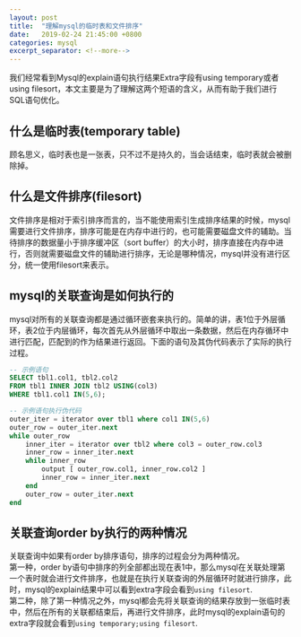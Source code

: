 ```yaml
---
layout: post
title:  "理解mysql的临时表和文件排序"
date:   2019-02-24 21:45:00 +0800
categories: mysql
excerpt_separator: <!--more-->
---
```


我们经常看到Mysql的explain语句执行结果Extra字段有using temporary或者using filesort，本文主要是为了理解这两个短语的含义，从而有助于我们进行SQL语句优化。
<!--more-->

## 什么是临时表(temporary table)

顾名思义，临时表也是一张表，只不过不是持久的，当会话结束，临时表就会被删除掉。

## 什么是文件排序(filesort)

文件排序是相对于索引排序而言的，当不能使用索引生成排序结果的时候，mysql需要进行文件排序，排序可能是在内存中进行的，也可能需要磁盘文件的辅助。当待排序的数据量小于排序缓冲区（sort buffer）的大小时，排序直接在内存中进行，否则就需要磁盘文件的辅助进行排序，无论是哪种情况，mysql并没有进行区分，统一使用filesort来表示。


## mysql的关联查询是如何执行的

mysql对所有的关联查询都是通过循环嵌套来执行的。简单的讲，表1位于外层循环，表2位于内层循环，每次首先从外层循环中取出一条数据，然后在内存循环中进行匹配，匹配到的作为结果进行返回。下面的语句及其伪代码表示了实际的执行过程。

```sql
-- 示例语句
SELECT tbl1.col1, tbl2.col2
FROM tbl1 INNER JOIN tbl2 USING(col3)
WHERE tbl1.col1 IN(5,6);
```

```sql
-- 示例语句执行伪代码
outer_iter = iterator over tbl1 where col1 IN(5,6)
outer_row = outer_iter.next
while outer_row
    inner_iter = iterator over tbl2 where col3 = outer_row.col3
    inner_row = inner_iter.next
    while inner_row
        output [ outer_row.col1, inner_row.col2 ]
        inner_row = inner_iter.next
    end
    outer_row = outer_iter.next
end
```

## 关联查询order by执行的两种情况

关联查询中如果有order by排序语句，排序的过程会分为两种情况。  
第一种，order by语句中排序的列全部都出现在表1中，那么mysql在关联处理第一个表时就会进行文件排序，也就是在执行关联查询的外层循环时就进行排序，此时，mysql的explain结果中可以看到extra字段会看到`using filesort`.  
第二种，除了第一种情况之外，mysql都会先将关联查询的结果存放到一张临时表中，然后在所有的关联都结束后，再进行文件排序，此时mysql的explain语句的extra字段就会看到`using temporary;using filesort`.
